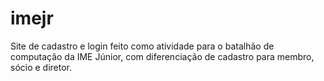# imejr
Site de cadastro e login feito como atividade para o batalhão de computação da IME Júnior, com diferenciação de cadastro para membro, sócio e diretor.

